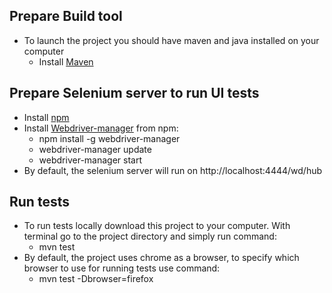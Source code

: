 ## Prepare Build tool

- To launch the project you should have maven and java installed on your computer
     - Install [Maven](https://maven.apache.org/install.html)

## Prepare Selenium server to run UI tests

- Install [npm](https://nodejs.org/en/)
- Install [Webdriver-manager](https://www.npmjs.com/package/webdriver-manager) from npm:
    - npm install -g webdriver-manager
    - webdriver-manager update
    - webdriver-manager start
- By default, the selenium server will run on http://localhost:4444/wd/hub

## Run tests

- To run tests locally download this project to your computer. With terminal go to the project directory and simply run command: 
     - mvn test
- By default, the project uses chrome as a browser, to specify which browser to use for running tests use command:
     - mvn test -Dbrowser=firefox